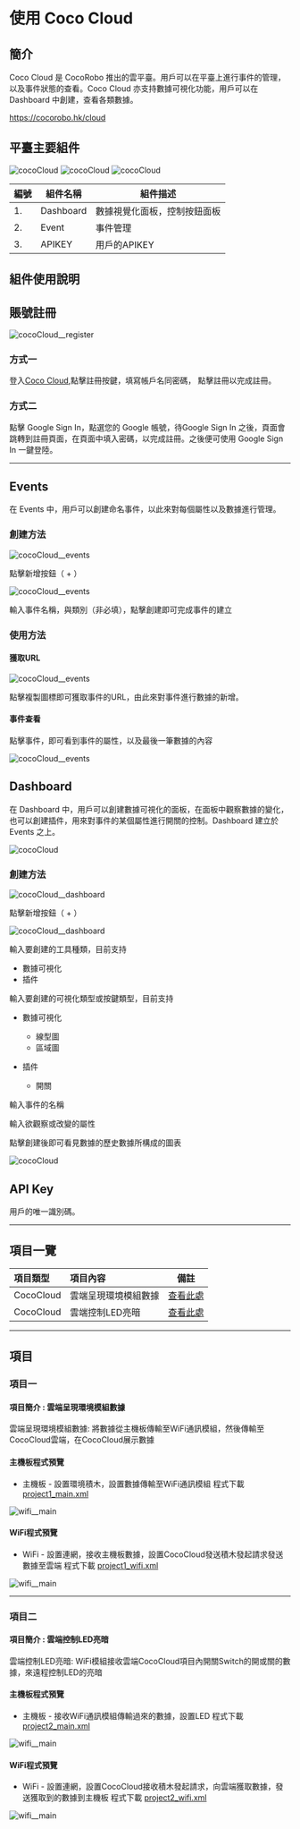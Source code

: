 # 使用 Coco Cloud


## 簡介

Coco Cloud 是 CocoRobo 推出的雲平臺。用戶可以在平臺上進行事件的管理，以及事件狀態的查看。Coco Cloud 亦支持數據可視化功能，用戶可以在 Dashboard 中創建，查看各類數據。

https://cocorobo.hk/cloud

## 平臺主要組件

![cocoCloud](../media/cocoCloud__2.jpeg)
![cocoCloud](../media/cocoCloud__1.jpeg)
![cocoCloud](../media/cocoCloud__3.jpeg)



|編號 |組件名稱 | 組件描述  |
|-  |-  |-  |
|1. |Dashboard  | 數據視覺化面板，控制按鈕面板 |
|2. |Event  | 事件管理|
|3. |APIKEY  | 用戶的APIKEY  |



## 組件使用說明

## 賬號註冊

![cocoCloud__register](../media/cocoCloud__register--1.jpeg)

### 方式一

登入[Coco Cloud](https://cocorobo.hk/cloud),點擊註冊按鍵，填寫帳戶名同密碼， 點擊註冊以完成註冊。

### 方式二

點擊 Google Sign In，點選您的 Google 帳號，待Google Sign In 之後，頁面會跳轉到註冊頁面，在頁面中填入密碼，以完成註冊。之後便可使用 Google Sign In 一鍵登陸。


---

## Events

在 Events 中，用戶可以創建命名事件，以此來對每個屬性以及數據進行管理。

### 創建方法

![cocoCloud__events](../media/cocoCloud__event--1.jpeg)

點擊新增按鈕（ + ）

![cocoCloud__events](../media/cocoCloud__event--2.jpeg)

輸入事件名稱，與類別（非必填），點擊創建即可完成事件的建立

### 使用方法

#### 獲取URL
![cocoCloud__events](../media/cocoCloud__event--3.jpeg)

點擊複製圖標即可獲取事件的URL，由此來對事件進行數據的新增。

#### 事件查看

點擊事件，即可看到事件的屬性，以及最後一筆數據的內容

![cocoCloud__events](../media/cocoCloud__event--4.jpeg)


## Dashboard

在 Dashboard 中，用戶可以創建數據可視化的面板，在面板中觀察數據的變化，也可以創建插件，用來對事件的某個屬性進行開關的控制。Dashboard 建立於 Events 之上。

![cocoCloud](../media/cocoCloud__2.jpeg)

### 創建方法

![cocoCloud__dashboard](../media/cocoCloud__dashboard--1.jpeg)

點擊新增按鈕（ + ）

![cocoCloud__dashboard](../media/cocoCloud__dashboard--2.jpeg)

輸入要創建的工具種類，目前支持

* 數據可視化
* 插件

輸入要創建的可視化類型或按鍵類型，目前支持

* 數據可視化
  * 線型圖
  * 區域圖

* 插件
  * 開關

輸入事件的名稱

輸入欲觀察或改變的屬性

點擊創建後即可看見數據的歷史數據所構成的圖表

![cocoCloud](../media/cocoCloud__2.jpeg)


## API Key

用戶的唯一識別碼。

***

## 項目一覽

| 項目類型 | 項目內容 | 備註 |
| :------ | :------ | :------: |
| CocoCloud | 雲端呈現環境模組數據 | [查看此處](#項目一)  |
| CocoCloud | 雲端控制LED亮暗 | [查看此處](#項目二)  |

---

## 項目

### 項目一

####  項目簡介 : 雲端呈現環境模組數據

雲端呈現環境模組數據: 將數據從主機板傳輸至WiFi通訊模組，然後傳輸至CocoCloud雲端，在CocoCloud展示數據

#### 主機板程式預覽

* 主機板 - 設置環境積木，設置數據傳輸至WiFi通訊模組
  程式下載 <a href="../xml/cocoCloud_project1/project1_main.xml" download >project1_main.xml</a>

![wifi__main](../media/cocoCloud_project_1_main.png)

#### WiFi程式預覽

* WiFi - 設置連網，接收主機板數據，設置CocoCloud發送積木發起請求發送數據至雲端
  程式下載 <a href="../xml/cocoCloud_project1/project1_main.xml" download >project1_wifi.xml</a>

![wifi__main](../media/cocoCloud_project_1_wifi.png)

---

### 項目二

####  項目簡介 : 雲端控制LED亮暗

雲端控制LED亮暗: WiFi模組接收雲端CocoCloud項目內開關Switch的開或關的數據，來遠程控制LED的亮暗

#### 主機板程式預覽

* 主機板 - 接收WiFi通訊模組傳輸過來的數據，設置LED 
  程式下載 <a href="../xml/cocoCloud_project2/project2_main.xml" download >project2_main.xml</a>

![wifi__main](../media/cocoCloud_project_2_main.png)

#### WiFi程式預覽

* WiFi - 設置連網，設置CocoCloud接收積木發起請求，向雲端獲取數據，發送獲取到的數據到主機板
  程式下載 <a href="../xml/cocoCloud_project2/project2_wifi.xml"
  download >project2_wifi.xml</a>

![wifi__main](../media/cocoCloud_project_2_wifi.png)

